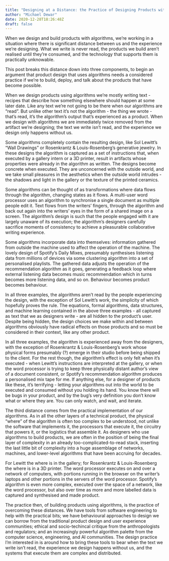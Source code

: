 ```yaml
---
title: "Designing at a Distance: the Practice of Designing Products with Algorithms"
author: "Michael Dewar"
date: 2020-12-28T18:26:48Z
draft: false
--- 
```


When we design and build products with algorithms, we’re working in a situation where there is significant distance between us and the experience we’re designing. What we write is never read, the products we build aren’t realised until they’re consumed, and the technology that supports them is practically unknowable. 

This post breaks this distance down into three components, to begin an argument that product design that uses algorithms needs a considered practice if we’re to build, deploy, and talk about the products that have become possible.  

When we design products using algorithms we’re mostly writing text - recipes that describe how something elsewhere should happen at some later date. Like any text we’re not going to be there when our algorithms are “read”. But unlike other text it’s not the algorithm - the thing we wrote - that’s read, it’s the algorithm’s output that’s experienced as a product. When we design with algorithms we are immediately twice removed from the artifact we’re designing; the text we write isn’t read, and the experience we design only happens without us.   

Some algorithms completely contain the resulting design, like Sol Lewitt’s “Wall Drawings” or Rosenkrantz & Louis-Rosenberg’s generative jewelry. In these designs the algorithm is captured as a set of instructions that, when executed by a gallery intern or a 3D printer, result in artifacts whose properties were already in the algorithm as written. The designs become concrete when executed. They are unconcerned with the outside world, and we take small pleasures in the aesthetics when the outside world intrudes - the shadows and light in the gallery or the texture of the printed ceramics. 

Some algorithms can be thought of as transformations where data flows through the algorithm, changing states as it flows. A multi-user word processor uses an algorithm to synchronise a single document as multiple people edit it. Text flows from the writers’ fingers, through the algorithm and back out again into the writers’ eyes in the form of a shared image on a screen. The algorithm’s design is such that the people engaged with it are largely unaware of its execution; the algorithm’s designers carefully sacrifice moments of consistency to achieve a pleasurable collaborative writing experience. 

Some algorithms incorporate data into themselves: information gathered from outside the machine used to affect the operation of the machine. The lovely design of Spotify’s Daily Mixes, presumably synthesises listening data from millions of devices via some clustering algorithm into a set of personalised playlists. The gathered data adjusts the operation of the recommendation algorithm as it goes, generating a feedback loop where external listening data becomes music recommendation which in turns becomes more listening data, and so on. Behaviour becomes product becomes behaviour.

In all three examples, the algorithms aren’t read by the people experiencing the design, with the exception of Sol Lewitt’s work, the simplicity of which hopefully proves the rule. The equations, formal algorithms, data structures, and machine learning contained in the above three examples - all captured as text that we as designers write - are all hidden to the product’s user. Despite being hidden, the design choices we make within and between algorithms obviously have radical effects on those products and so must be considered in their context, like any other product. 

In all three examples, the algorithm is experienced away from the designers, with the exception of Rosenkrantz & Louis-Rosenberg’s work whose physical forms presumably (?) emerge in their studio before being shipped to the client. For the rest though, the algorithm’s effect is only felt when it’s executed - when Lewitt’s instructions are interpreted at the gallery, or when the word processor is trying to keep three physically distant author’s view of a document consistent, or Spotify’s recommendation algorithm produces a personalised mix tape for me. If anything else, for a designer of products like these, it’s terrifying - letting your algorithms out into the world to be executed and consumed without you holding its hand. You know there will be bugs in your product, and by the bug’s very definition you don’t know what or where they are. You can only watch, and wait, and iterate.  

The third distance comes from the practical implementation of our algorithms. As in all the other layers of a technical product, the physical “where” of the algorithm is often too complex to be understood, not unlike the software that implements it, the processors that execute it, the circuitry that powers it, or the logistics that assemble it. As designers who use algorithms to build products, we are often in the position of being the final layer of complexity in an already too-complicated-to-read stack, inserting the last little bit of complexity into a huge assemblage of networks, machines, and lower-level algorithms that have been accruing for decades. 

For Lewitt the where is in the gallery; for Rosenkrantz & Louis-Rosenberg the where is in a 3D printer. The word processor executes on and over a network of computers, with portions running in the browser on the writer’s laptops and other portions in the servers of the word processor. Spotify’s algorithm is even more complex, executed over the space of a network, like the word processor, but also over time as more and more labelled data is captured and synthesised and made product.


The practice then, of building products using algorithms, is the practice of overcoming these distances. We have tools from software engineering to help with the practical bits; we have behavioural approaches to design we can borrow from the traditional product design and user experience communities; ethical and socio-techincal critique from the anthropologists and regulators; and an increasingly powerful algorithm palette from the computer science, engineering, and AI communities. The design practice I’m interested in is around how to bring these tools to bear when the text we write isn’t read, the experience we design happens without us, and the systems that execute them are complex and distributed.

